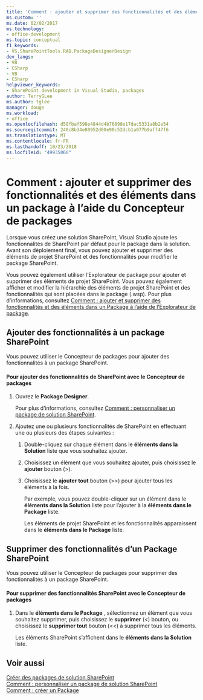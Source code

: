 ```yaml
---
title: 'Comment : ajouter et supprimer des fonctionnalités et des éléments dans un Package à l’aide du Concepteur de packages | Microsoft Docs'
ms.custom: ''
ms.date: 02/02/2017
ms.technology:
- office-development
ms.topic: conceptual
f1_keywords:
- VS.SharePointTools.RAD.PackageDesignerDesign
dev_langs:
- VB
- CSharp
- VB
- CSharp
helpviewer_keywords:
- SharePoint development in Visual Studio, packages
author: TerryGLee
ms.author: tglee
manager: douge
ms.workload:
- office
ms.openlocfilehash: d58fbaf598e4844d4b76898e17dac5331a8b2e54
ms.sourcegitcommit: 240c8b34e80952d00e90c52dcb1a077b9aff47f6
ms.translationtype: MT
ms.contentlocale: fr-FR
ms.lasthandoff: 10/23/2018
ms.locfileid: "49935066"
---
```

# <a name="how-to-add-and-remove-features-and-items-to-a-package-by-using-the-package-designer"></a>Comment : ajouter et supprimer des fonctionnalités et des éléments dans un package à l’aide du Concepteur de packages
  Lorsque vous créez une solution SharePoint, Visual Studio ajoute les fonctionnalités de SharePoint par défaut pour le package dans la solution. Avant son déploiement final, vous pouvez ajouter et supprimer des éléments de projet SharePoint et des fonctionnalités pour modifier le package SharePoint.  
  
 Vous pouvez également utiliser l’Explorateur de package pour ajouter et supprimer des éléments de projet SharePoint. Vous pouvez également afficher et modifier la hiérarchie des éléments de projet SharePoint et des fonctionnalités qui sont placées dans le package (.wsp). Pour plus d’informations, consultez [Comment : ajouter et supprimer des fonctionnalités et des éléments dans un Package à l’aide de l’Explorateur de package](../sharepoint/how-to-add-and-remove-features-and-items-to-a-package-by-using-the-packaging-explorer.md).  
  
## <a name="add-features-to-a-sharepoint-package"></a>Ajouter des fonctionnalités à un package SharePoint  
 Vous pouvez utiliser le Concepteur de packages pour ajouter des fonctionnalités à un package SharePoint.  
  
#### <a name="to-add-sharepoint-features-with-the-package-designer"></a>Pour ajouter des fonctionnalités de SharePoint avec le Concepteur de packages
  
1. Ouvrez le **Package Designer**.  
  
    Pour plus d’informations, consultez [Comment : personnaliser un package de solution SharePoint](../sharepoint/how-to-customize-a-sharepoint-solution-package.md).  
  
2. Ajoutez une ou plusieurs fonctionnalités de SharePoint en effectuant une ou plusieurs des étapes suivantes :  
  
   1. Double-cliquez sur chaque élément dans le **éléments dans la Solution** liste que vous souhaitez ajouter.  
  
   2. Choisissez un élément que vous souhaitez ajouter, puis choisissez le **ajouter** bouton (>).  
  
   3. Choisissez le **ajouter tout** bouton (>>) pour ajouter tous les éléments à la fois.  
  
      Par exemple, vous pouvez double-cliquer sur un élément dans le **éléments dans la Solution** liste pour l’ajouter à la **éléments dans le Package** liste.  
  
      Les éléments de projet SharePoint et les fonctionnalités apparaissent dans le **éléments dans le Package** liste.  
  
## <a name="remove-features-from-a-sharepoint-package"></a>Supprimer des fonctionnalités d’un Package SharePoint  
 Vous pouvez utiliser le Concepteur de packages pour supprimer des fonctionnalités à un package SharePoint.  
  
#### <a name="to-remove-sharepoint-features-with-the-package-designer"></a>Pour supprimer des fonctionnalités SharePoint avec le Concepteur de packages
  
1.  Dans le **éléments dans le Package** , sélectionnez un élément que vous souhaitez supprimer, puis choisissez le **supprimer** (<) bouton, ou choisissez le **supprimer tout** bouton (<<) à supprimer tous les éléments.  
  
     Les éléments SharePoint s’affichent dans le **éléments dans la Solution** liste.  
  
## <a name="see-also"></a>Voir aussi
 [Créer des packages de solution SharePoint](../sharepoint/creating-sharepoint-solution-packages.md)   
 [Comment : personnaliser un package de solution SharePoint](../sharepoint/how-to-customize-a-sharepoint-solution-package.md)  
 [Comment : créer un Package](http://msdn.microsoft.com/en-us/b24be45c-e91d-49bb-afb0-7b265404214b)  
  
